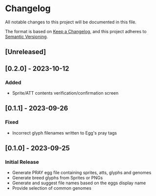 # Changelog

All notable changes to this project will be documented in this file.

The format is based on [Keep a Changelog](https://keepachangelog.com/en/1.0.0/),
and this project adheres to [Semantic Versioning](https://semver.org/spec/v2.0.0.html).

## [Unreleased]

## [0.2.0] - 2023-10-12
### Added
- Sprite/ATT contents verification/confirmation screen

## [0.1.1] - 2023-09-26
### Fixed
- Incorrect glyph filenames written to Egg's pray tags

## [0.1.0] - 2023-09-25
### Initial Release
- Generate PRAY egg file containing sprites, atts, glyphs and genomes
- Generate breed glyphs from Sprites or PNGs
- Generate and suggest file names based on the eggs display name
- Provide selection of common genomes